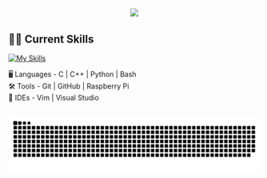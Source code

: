 <h1 align="Center"></h1>

<div align="center">
  <img src="https://i.pinimg.com/originals/86/d7/5a/86d75a902dda5a4c6ac4b95d8a5afba4.gif"/>
</div>

<h2 align="left">🧑‍💻 Current Skills</h2>

[![My Skills](https://skillicons.dev/icons?i=c,cpp,python,bash,github,linux,arch,raspberrypi,vim,vscode,vscodium)](https://skillicons.dev)

<p align="left">🖥️ Languages - C | C++ | Python | Bash<br>🛠️ Tools - Git | GitHub | Raspberry Pi<br>🤖 IDEs - Vim | Visual Studio</p>

<h2 align="left"></h2>

<div align="center" >
  <img src="https://raw.githubusercontent.com/Link-Wolf/Link-Wolf/output/snake.svg" alt="Snake animation" />
</div>
